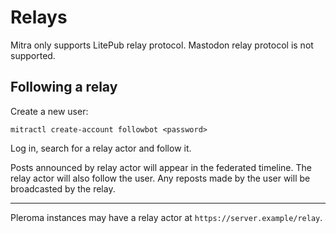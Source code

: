 # Relays

Mitra only supports LitePub relay protocol. Mastodon relay protocol is not supported.

## Following a relay

Create a new user:

```
mitractl create-account followbot <password>
```

Log in, search for a relay actor and follow it.

Posts announced by relay actor will appear in the federated timeline. The relay actor will also follow the user. Any reposts made by the user will be broadcasted by the relay.

---

Pleroma instances may have a relay actor at `https://server.example/relay`.
